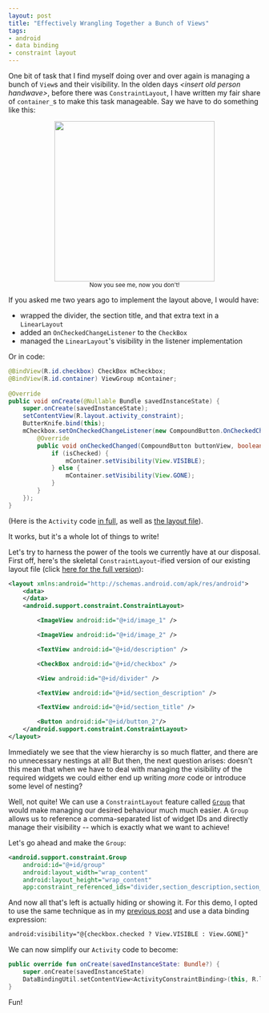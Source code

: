 ```yaml
---
layout: post
title: "Effectively Wrangling Together a Bunch of Views"
tags:
- android
- data binding
- constraint layout
---
```

One bit of task that I find myself doing over and over again is managing a bunch of `View`s and their visibility. In the olden days *&lt;insert old person handwave&gt;*, before there was `ConstraintLayout`, I have written my fair share of `container_`s to make this task manageable. Say we have to do something like this:

<p style="text-align: center">
    <a href="https://imgur.com/aMHWlb2"><img src="https://i.imgur.com/aMHWlb2.gif"  width="320" /></a><br />
<small>Now you see me, now you don't!</small></p>  

If you asked me two years ago to implement the layout above, I would have:
- wrapped the divider, the section title, and that extra text in a `LinearLayout`
- added an `OnCheckedChangeListener` to the `CheckBox`
- managed the `LinearLayout`'s visibility in the listener implementation

Or in code:
```java
@BindView(R.id.checkbox) CheckBox mCheckbox;                                                   
@BindView(R.id.container) ViewGroup mContainer;                                                
                                                                                               
@Override                                                                                      
public void onCreate(@Nullable Bundle savedInstanceState) {                                    
    super.onCreate(savedInstanceState);                                                        
    setContentView(R.layout.activity_constraint);                                              
    ButterKnife.bind(this);                                                                    
    mCheckbox.setOnCheckedChangeListener(new CompoundButton.OnCheckedChangeListener() {        
        @Override
        public void onCheckedChanged(CompoundButton buttonView, boolean isChecked) { 
            if (isChecked) {                                                                   
                mContainer.setVisibility(View.VISIBLE);                                        
            } else {                                                                           
                mContainer.setVisibility(View.GONE);                                           
            }                                                                                  
        }                                                                                      
    });                                                                                        
}
```
(Here is the `Activity` code [in full](https://github.com/zmdominguez/sdk_sandbox/blob/master/app/src/main/java/com/zdominguez/sdksandbox/ConstraintLayoutDemo.java), as well as [the layout file](https://github.com/zmdominguez/sdk_sandbox/blob/master/app/src/main/res/layout/activity_constraint_compat.xml)).

It works, but it's a whole lot of things to write!

Let's try to harness the power of the tools we currently have at our disposal. First off, here's the skeletal `ConstraintLayout`-ified version of our existing layout file (click [here for the full version](https://github.com/zmdominguez/sdk_sandbox/blob/master/app/src/main/res/layout/activity_constraint.xml)):
```xml
<layout xmlns:android="http://schemas.android.com/apk/res/android">
    <data>
    </data>
    <android.support.constraint.ConstraintLayout>

        <ImageView android:id="@+id/image_1" />

        <ImageView android:id="@+id/image_2" />

        <TextView android:id="@+id/description" />

        <CheckBox android:id="@+id/checkbox" />

        <View android:id="@+id/divider" />

        <TextView android:id="@+id/section_description" />

        <TextView android:id="@+id/section_title" />

        <Button android:id="@+id/button_2"/>
    </android.support.constraint.ConstraintLayout>
</layout>

```
Immediately we see that the view hierarchy is so much flatter, and there are no unnecessary nestings at all! But then, the next question arises: doesn't this mean that when we have to deal with managing the visibility of the required widgets we could either end up writing *more* code or introduce some level of nesting?

Well, not quite! We can use a `ConstraintLayout` feature called [`Group`](https://developer.android.com/reference/android/support/constraint/Group) that would make managing our desired behaviour much much easier. A `Group` allows us to reference a comma-separated list of widget IDs and directly manage their visibility -- which is exactly what we want to achieve!

Let's go ahead and make the `Group`:

```xml
<android.support.constraint.Group
    android:id="@+id/group"
    android:layout_width="wrap_content"
    android:layout_height="wrap_content"
    app:constraint_referenced_ids="divider,section_description,section_title"/>
```
And now all that's left is actually hiding or showing it. For this demo, I opted to use the same technique as in my [previous post](https://zdominguez.com/2018/10/13/databinding-id-ref.html) and use a data binding expression:
```xml
android:visibility="@{checkbox.checked ? View.VISIBLE : View.GONE}"
```
We can now simplify our `Activity` code to become:
```kotlin
public override fun onCreate(savedInstanceState: Bundle?) {
    super.onCreate(savedInstanceState)
    DataBindingUtil.setContentView<ActivityConstraintBinding>(this, R.layout.activity_constraint)
}
```
Fun!
